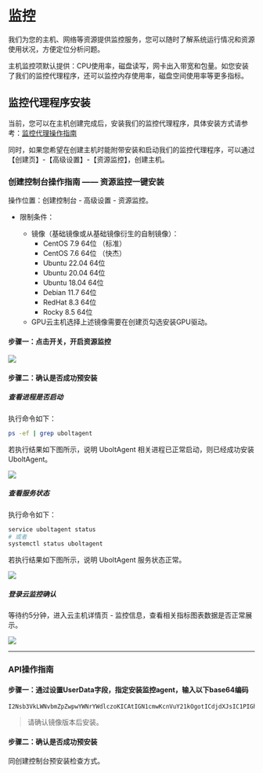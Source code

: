 # 监控


我们为您的主机、网络等资源提供监控服务，您可以随时了解系统运行情况和资源使用状况，方便定位分析问题。

主机监控项默认提供：CPU使用率，磁盘读写，网卡出入带宽和包量。如您安装了我们的监控代理程序，还可以监控内存使用率，磁盘空间使用率等更多指标。

## 监控代理程序安装


当前，您可以在主机创建完成后，安装我们的监控代理程序，具体安装方式请参考：[监控代理操作指南](https://docs.ucloud.cn/cloudwatch/uboltagent/UboltAgent_Windows_Installation_Guide)

同时，如果您希望在创建主机时能附带安装和启动我们的监控代理程序，可以通过【创建页】-【高级设置】-【资源监控】，创建主机。

### 创建控制台操作指南 —— 资源监控一键安装
操作位置：创建控制台 - 高级设置 - 资源监控。

- 限制条件：

  - 镜像（基础镜像或从基础镜像衍生的自制镜像）：
    - CentOS 7.9 64位 （标准）
    - CentOS 7.6 64位 （快杰）
    - Ubuntu 22.04 64位
    - Ubuntu 20.04 64位
    - Ubuntu 18.04 64位
    - Debian 11.7 64位
    - RedHat 8.3 64位
    - Rocky 8.5 64位
  - GPU云主机选择上述镜像需要在创建页勾选安装GPU驱动。

    
#### 步骤一：点击开关，开启资源监控

![](https://www-s.ucloud.cn/2025/08/f0990c2bfac3edff1e926edddb4a97a3_1756176566236.png)


#### 步骤二：确认是否成功预安装

##### 查看进程是否启动

执行命令如下：

```bash
ps -ef | grep uboltagent
```

若执行结果如下图所示，说明 UboltAgent 相关进程已正常启动，则已经成功安装 UboltAgent。

![](https://www-s.ucloud.cn/2025/08/75e68ccc76bea93419e60e0f461b6922_1756177473974.png)

##### 查看服务状态

执行命令如下：

```bash
service uboltagent status
# 或者
systemctl status uboltagent
```

若执行结果如下图所示，说明 UboltAgent 服务状态正常。

![](https://www-s.ucloud.cn/2025/08/730834ab849436670aa3f9a60c5ddac2_1756177473992.png)

##### 登录云监控确认

等待约5分钟，进入云主机详情页 - 监控信息，查看相关指标图表数据是否正常展示。

![](https://www-s.ucloud.cn/2025/08/1dde6fe8f8589958c9c7442364300618_1756177474081.png)

---

### API操作指南
#### 步骤一：通过设置UserData字段，指定安装监控agent，输入以下base64编码

```
I2Nsb3VkLWNvbmZpZwpwYWNrYWdlczoKICAtIGN1cmwKcnVuY21kOgotICdjdXJsIC1PIGh0dHA6Ly91bW9uLmFwaS5zZXJ2aWNlLnVjbG91ZC5jbi9zdGF0aWMvY2xvdWR3YXRjaC9pbnN0YWxsX3Vib2x0YWdlbnQuc2ggJiYgc3VkbyBzaCBpbnN0YWxsX3Vib2x0YWdlbnQuc2gn
```
> 请确认镜像版本后安装。

#### 步骤二：确认是否成功预安装

同创建控制台预安装检查方式。

